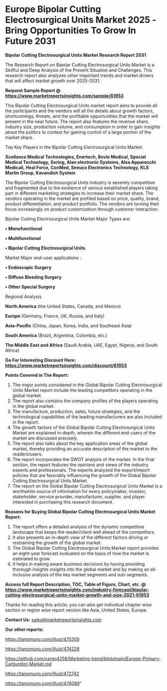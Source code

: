 # Europe Bipolar Cutting Electrosurgical Units Market 2025 -Bring Opportunities To Grow In Future 2031

<strong>Bipolar Cutting Electrosurgical Units Market Research Report 2031</strong>

The Research Report on Bipolar Cutting Electrosurgical Units Market is a Skillful and Deep Analysis of the Present Situation and Challenges. This research report also analyzes other important trends and market drivers that will affect market growth over 2025-2031.

<strong>Request Sample Report @ <a href=https://www.marketreportsinsights.com/sample/61953>https://www.marketreportsinsights.com/sample/61953</a></strong>

This Bipolar Cutting Electrosurgical Units market report aims to provide all the participants and the vendors will all the details about growth factors, shortcomings, threats, and the profitable opportunities that the market will present in the near future. The report also features the revenue share, industry size, production volume, and consumption in order to gain insights about the politics to contest for gaining control of a large portion of the market share.

Top Key Players in the Bipolar Cutting Electrosurgical Units Market:

<strong>Xcellance Medical Technologies, Enertech, Bovie Medical, Special Medical Technology, Soring, Alan electronic Systems, Alsa Apparecchi Medicali, Heal Force, ConMed, Seeuco Electronics Technology, KLS Martin Group, Kavandish System</strong>

The Bipolar Cutting Electrosurgical Units Industry is severely competitive and fragmented due to the existence of various established players taking part in different marketing strategies to increase their market share. The vendors operating in the market are profiled based on price, quality, brand, product differentiation, and product portfolio. The vendors are turning their focus increasingly on product customization through customer interaction.

Bipolar Cutting Electrosurgical Units Market Major Types are:

<strong>• Monofunctional

• Multifunctional

• Bipolar Cutting Electrosurgical Units</strong>

Market Major end-user applications :

<strong>• Endoscopic Surgery

• Diffuse Bleeding Surgery

• Other Special Surgery</strong>

Regional Analysis

</u><strong><b>North America</b></strong> (the United States, Canada, and Mexico)

<strong><b>Europe </b></strong>(Germany, France, UK, Russia, and Italy)

<strong><b>Asia-Pacific</b></strong> (China, Japan, Korea, India, and Southeast Asia)

<strong><b>South America</b></strong> (Brazil, Argentina, Colombia, etc.)

<strong><b>The Middle East and Africa</b></strong> (Saudi Arabia, UAE, Egypt, Nigeria, and South Africa)

<strong>Go For Interesting Discount Here: <a href=https://www.marketreportsinsights.com/discount/61953>https://www.marketreportsinsights.com/discount/61953</a></strong>

<strong>Points Covered in The Report:</strong>
<ol>
  <li>The major points considered in the Global Bipolar Cutting Electrosurgical Units Market report include the leading competitors operating in the global market.</li>
  <li>The report also contains the company profiles of the players operating in the global market.</li>
  <li>The manufacture, production, sales, future strategies, and the technological capabilities of the leading manufacturers are also included in the report.</li>
  <li>The growth factors of the Global Bipolar Cutting Electrosurgical Units Market are explained in-depth, wherein the different end-users of the market are discussed precisely.</li>
  <li>The report also talks about the key application areas of the global market, thereby providing an accurate description of the market to the readers/users.</li>
  <li>The report incorporates the SWOT analysis of the market. In the final section, the report features the opinions and views of the industry experts and professionals. The experts analyzed the export/import policies that are favorably influencing the growth of the Global Bipolar Cutting Electrosurgical Units Market.</li>
  <li>The report on the Global Bipolar Cutting Electrosurgical Units Market is a worthwhile source of information for every policymaker, investor, stakeholder, service provider, manufacturer, supplier, and player interested in purchasing this research document.</li>
</ol>
<strong>Reasons for Buying Global Bipolar Cutting Electrosurgical Units Market Report:</strong>

<ol>
  <li>The report offers a detailed analysis of the dynamic competitive landscape that keeps the reader/client well ahead of the competitors.</li>
  <li>It also presents an in-depth view of the different factors driving or restraining the growth of the global market.</li>
  <li>The Global Bipolar Cutting Electrosurgical Units Market report provides an eight-year forecast evaluated on the basis of how the market is estimated to grow.</li>
  <li>It helps in making aware business decisions by having providing thorough insights insights into the global market and by making an all-inclusive analysis of the key market segments and sub-segments.</li>
</ol>
<strong>Access full Report Description, TOC, Table of Figure, Chart, etc. @ <a href=https://www.marketreportsinsights.com/industry-forecast/bipolar-cutting-electrosurgical-units-market-growth-and-size-2021-61953>https://www.marketreportsinsights.com/industry-forecast/bipolar-cutting-electrosurgical-units-market-growth-and-size-2021-61953</a></strong>


Thanks for reading this article; you can also get individual chapter wise section or region wise report version like Asia, United States, Europe.

<strong>Contact Us:</strong>
sales@marketreportsinsights.com

<strong>Our other reports:</strong>

<a href=https://tanomuno.com/illust/475305>https://tanomuno.com/illust/475305</a>

<a href=https://tanomuno.com/illust/474228>https://tanomuno.com/illust/474228</a>

<a href=https://github.com/cargo4256/Marketing-trend/blob/main/Europe-Primary-Carburetor-Market.md>https://github.com/cargo4256/Marketing-trend/blob/main/Europe-Primary-Carburetor-Market.md</a>

<a href=https://tanomuno.com/illust/472742>https://tanomuno.com/illust/472742</a>

<a href=https://tanomuno.com/illust/474089>https://tanomuno.com/illust/474089</a>"

